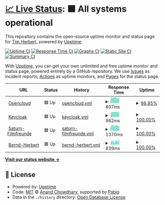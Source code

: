 # [📈 Live Status](https://demo.upptime.js.org): <!--live status--> **🟩 All systems operational**

This repository contains the open-source uptime monitor and status page for [Tim Herbert](https://demo.upptime.js.org), powered by [Upptime](https://github.com/upptime/upptime).

[![Uptime CI](https://github.com/Tim-herbie/uptime/workflows/Uptime%20CI/badge.svg)](https://github.com/Tim-herbie/uptime/actions?query=workflow%3A%22Uptime+CI%22)
[![Response Time CI](https://github.com/Tim-herbie/uptime/workflows/Response%20Time%20CI/badge.svg)](https://github.com/Tim-herbie/uptime/actions?query=workflow%3A%22Response+Time+CI%22)
[![Graphs CI](https://github.com/Tim-herbie/uptime/workflows/Graphs%20CI/badge.svg)](https://github.com/Tim-herbie/uptime/actions?query=workflow%3A%22Graphs+CI%22)
[![Static Site CI](https://github.com/Tim-herbie/uptime/workflows/Static%20Site%20CI/badge.svg)](https://github.com/Tim-herbie/uptime/actions?query=workflow%3A%22Static+Site+CI%22)
[![Summary CI](https://github.com/Tim-herbie/uptime/workflows/Summary%20CI/badge.svg)](https://github.com/Tim-herbie/uptime/actions?query=workflow%3A%22Summary+CI%22)

With [Upptime](https://upptime.js.org), you can get your own unlimited and free uptime monitor and status page, powered entirely by a GitHub repository. We use [Issues](https://github.com/Tim-herbie/uptime/issues) as incident reports, [Actions](https://github.com/Tim-herbie/uptime/actions) as uptime monitors, and [Pages](https://demo.upptime.js.org) for the status page.

<!--start: status pages-->
<!-- This summary is generated by Upptime (https://github.com/upptime/upptime) -->
<!-- Do not edit this manually, your changes will be overwritten -->
<!-- prettier-ignore -->
| URL | Status | History | Response Time | Uptime |
| --- | ------ | ------- | ------------- | ------ |
| <img alt="" src="https://icons.duckduckgo.com/ip3/opencloud.timherbert.de.ico" height="13"> [Opencloud](https://opencloud.timherbert.de) | 🟩 Up | [opencloud.yml](https://github.com/Tim-herbie/uptime/commits/HEAD/history/opencloud.yml) | <details><summary><img alt="Response time graph" src="./graphs/opencloud/response-time-week.png" height="20"> 807ms</summary><br><a href="https://demo.upptime.js.org/history/opencloud"><img alt="Response time 842" src="https://img.shields.io/endpoint?url=https%3A%2F%2Fraw.githubusercontent.com%2FTim-herbie%2Fuptime%2FHEAD%2Fapi%2Fopencloud%2Fresponse-time.json"></a><br><a href="https://demo.upptime.js.org/history/opencloud"><img alt="24-hour response time 742" src="https://img.shields.io/endpoint?url=https%3A%2F%2Fraw.githubusercontent.com%2FTim-herbie%2Fuptime%2FHEAD%2Fapi%2Fopencloud%2Fresponse-time-day.json"></a><br><a href="https://demo.upptime.js.org/history/opencloud"><img alt="7-day response time 807" src="https://img.shields.io/endpoint?url=https%3A%2F%2Fraw.githubusercontent.com%2FTim-herbie%2Fuptime%2FHEAD%2Fapi%2Fopencloud%2Fresponse-time-week.json"></a><br><a href="https://demo.upptime.js.org/history/opencloud"><img alt="30-day response time 842" src="https://img.shields.io/endpoint?url=https%3A%2F%2Fraw.githubusercontent.com%2FTim-herbie%2Fuptime%2FHEAD%2Fapi%2Fopencloud%2Fresponse-time-month.json"></a><br><a href="https://demo.upptime.js.org/history/opencloud"><img alt="1-year response time 842" src="https://img.shields.io/endpoint?url=https%3A%2F%2Fraw.githubusercontent.com%2FTim-herbie%2Fuptime%2FHEAD%2Fapi%2Fopencloud%2Fresponse-time-year.json"></a></details> | <details><summary><a href="https://demo.upptime.js.org/history/opencloud">98.85%</a></summary><a href="https://demo.upptime.js.org/history/opencloud"><img alt="All-time uptime 99.07%" src="https://img.shields.io/endpoint?url=https%3A%2F%2Fraw.githubusercontent.com%2FTim-herbie%2Fuptime%2FHEAD%2Fapi%2Fopencloud%2Fuptime.json"></a><br><a href="https://demo.upptime.js.org/history/opencloud"><img alt="24-hour uptime 91.93%" src="https://img.shields.io/endpoint?url=https%3A%2F%2Fraw.githubusercontent.com%2FTim-herbie%2Fuptime%2FHEAD%2Fapi%2Fopencloud%2Fuptime-day.json"></a><br><a href="https://demo.upptime.js.org/history/opencloud"><img alt="7-day uptime 98.85%" src="https://img.shields.io/endpoint?url=https%3A%2F%2Fraw.githubusercontent.com%2FTim-herbie%2Fuptime%2FHEAD%2Fapi%2Fopencloud%2Fuptime-week.json"></a><br><a href="https://demo.upptime.js.org/history/opencloud"><img alt="30-day uptime 99.07%" src="https://img.shields.io/endpoint?url=https%3A%2F%2Fraw.githubusercontent.com%2FTim-herbie%2Fuptime%2FHEAD%2Fapi%2Fopencloud%2Fuptime-month.json"></a><br><a href="https://demo.upptime.js.org/history/opencloud"><img alt="1-year uptime 99.07%" src="https://img.shields.io/endpoint?url=https%3A%2F%2Fraw.githubusercontent.com%2FTim-herbie%2Fuptime%2FHEAD%2Fapi%2Fopencloud%2Fuptime-year.json"></a></details>
| <img alt="" src="https://icons.duckduckgo.com/ip3/keycloak.timherbert.de.ico" height="13"> [Keycloak](https://keycloak.timherbert.de) | 🟩 Up | [keycloak.yml](https://github.com/Tim-herbie/uptime/commits/HEAD/history/keycloak.yml) | <details><summary><img alt="Response time graph" src="./graphs/keycloak/response-time-week.png" height="20"> 962ms</summary><br><a href="https://demo.upptime.js.org/history/keycloak"><img alt="Response time 1009" src="https://img.shields.io/endpoint?url=https%3A%2F%2Fraw.githubusercontent.com%2FTim-herbie%2Fuptime%2FHEAD%2Fapi%2Fkeycloak%2Fresponse-time.json"></a><br><a href="https://demo.upptime.js.org/history/keycloak"><img alt="24-hour response time 876" src="https://img.shields.io/endpoint?url=https%3A%2F%2Fraw.githubusercontent.com%2FTim-herbie%2Fuptime%2FHEAD%2Fapi%2Fkeycloak%2Fresponse-time-day.json"></a><br><a href="https://demo.upptime.js.org/history/keycloak"><img alt="7-day response time 962" src="https://img.shields.io/endpoint?url=https%3A%2F%2Fraw.githubusercontent.com%2FTim-herbie%2Fuptime%2FHEAD%2Fapi%2Fkeycloak%2Fresponse-time-week.json"></a><br><a href="https://demo.upptime.js.org/history/keycloak"><img alt="30-day response time 1009" src="https://img.shields.io/endpoint?url=https%3A%2F%2Fraw.githubusercontent.com%2FTim-herbie%2Fuptime%2FHEAD%2Fapi%2Fkeycloak%2Fresponse-time-month.json"></a><br><a href="https://demo.upptime.js.org/history/keycloak"><img alt="1-year response time 1009" src="https://img.shields.io/endpoint?url=https%3A%2F%2Fraw.githubusercontent.com%2FTim-herbie%2Fuptime%2FHEAD%2Fapi%2Fkeycloak%2Fresponse-time-year.json"></a></details> | <details><summary><a href="https://demo.upptime.js.org/history/keycloak">100.00%</a></summary><a href="https://demo.upptime.js.org/history/keycloak"><img alt="All-time uptime 100.00%" src="https://img.shields.io/endpoint?url=https%3A%2F%2Fraw.githubusercontent.com%2FTim-herbie%2Fuptime%2FHEAD%2Fapi%2Fkeycloak%2Fuptime.json"></a><br><a href="https://demo.upptime.js.org/history/keycloak"><img alt="24-hour uptime 100.00%" src="https://img.shields.io/endpoint?url=https%3A%2F%2Fraw.githubusercontent.com%2FTim-herbie%2Fuptime%2FHEAD%2Fapi%2Fkeycloak%2Fuptime-day.json"></a><br><a href="https://demo.upptime.js.org/history/keycloak"><img alt="7-day uptime 100.00%" src="https://img.shields.io/endpoint?url=https%3A%2F%2Fraw.githubusercontent.com%2FTim-herbie%2Fuptime%2FHEAD%2Fapi%2Fkeycloak%2Fuptime-week.json"></a><br><a href="https://demo.upptime.js.org/history/keycloak"><img alt="30-day uptime 100.00%" src="https://img.shields.io/endpoint?url=https%3A%2F%2Fraw.githubusercontent.com%2FTim-herbie%2Fuptime%2FHEAD%2Fapi%2Fkeycloak%2Fuptime-month.json"></a><br><a href="https://demo.upptime.js.org/history/keycloak"><img alt="1-year uptime 100.00%" src="https://img.shields.io/endpoint?url=https%3A%2F%2Fraw.githubusercontent.com%2FTim-herbie%2Fuptime%2FHEAD%2Fapi%2Fkeycloak%2Fuptime-year.json"></a></details>
| <img alt="" src="https://icons.duckduckgo.com/ip3/saturn-filmfreunde.de.ico" height="13"> [Saturn-Filmfreunde](https://saturn-filmfreunde.de) | 🟩 Up | [saturn-filmfreunde.yml](https://github.com/Tim-herbie/uptime/commits/HEAD/history/saturn-filmfreunde.yml) | <details><summary><img alt="Response time graph" src="./graphs/saturn-filmfreunde/response-time-week.png" height="20"> 1370ms</summary><br><a href="https://demo.upptime.js.org/history/saturn-filmfreunde"><img alt="Response time 1428" src="https://img.shields.io/endpoint?url=https%3A%2F%2Fraw.githubusercontent.com%2FTim-herbie%2Fuptime%2FHEAD%2Fapi%2Fsaturn-filmfreunde%2Fresponse-time.json"></a><br><a href="https://demo.upptime.js.org/history/saturn-filmfreunde"><img alt="24-hour response time 1240" src="https://img.shields.io/endpoint?url=https%3A%2F%2Fraw.githubusercontent.com%2FTim-herbie%2Fuptime%2FHEAD%2Fapi%2Fsaturn-filmfreunde%2Fresponse-time-day.json"></a><br><a href="https://demo.upptime.js.org/history/saturn-filmfreunde"><img alt="7-day response time 1370" src="https://img.shields.io/endpoint?url=https%3A%2F%2Fraw.githubusercontent.com%2FTim-herbie%2Fuptime%2FHEAD%2Fapi%2Fsaturn-filmfreunde%2Fresponse-time-week.json"></a><br><a href="https://demo.upptime.js.org/history/saturn-filmfreunde"><img alt="30-day response time 1428" src="https://img.shields.io/endpoint?url=https%3A%2F%2Fraw.githubusercontent.com%2FTim-herbie%2Fuptime%2FHEAD%2Fapi%2Fsaturn-filmfreunde%2Fresponse-time-month.json"></a><br><a href="https://demo.upptime.js.org/history/saturn-filmfreunde"><img alt="1-year response time 1428" src="https://img.shields.io/endpoint?url=https%3A%2F%2Fraw.githubusercontent.com%2FTim-herbie%2Fuptime%2FHEAD%2Fapi%2Fsaturn-filmfreunde%2Fresponse-time-year.json"></a></details> | <details><summary><a href="https://demo.upptime.js.org/history/saturn-filmfreunde">100.00%</a></summary><a href="https://demo.upptime.js.org/history/saturn-filmfreunde"><img alt="All-time uptime 100.00%" src="https://img.shields.io/endpoint?url=https%3A%2F%2Fraw.githubusercontent.com%2FTim-herbie%2Fuptime%2FHEAD%2Fapi%2Fsaturn-filmfreunde%2Fuptime.json"></a><br><a href="https://demo.upptime.js.org/history/saturn-filmfreunde"><img alt="24-hour uptime 100.00%" src="https://img.shields.io/endpoint?url=https%3A%2F%2Fraw.githubusercontent.com%2FTim-herbie%2Fuptime%2FHEAD%2Fapi%2Fsaturn-filmfreunde%2Fuptime-day.json"></a><br><a href="https://demo.upptime.js.org/history/saturn-filmfreunde"><img alt="7-day uptime 100.00%" src="https://img.shields.io/endpoint?url=https%3A%2F%2Fraw.githubusercontent.com%2FTim-herbie%2Fuptime%2FHEAD%2Fapi%2Fsaturn-filmfreunde%2Fuptime-week.json"></a><br><a href="https://demo.upptime.js.org/history/saturn-filmfreunde"><img alt="30-day uptime 100.00%" src="https://img.shields.io/endpoint?url=https%3A%2F%2Fraw.githubusercontent.com%2FTim-herbie%2Fuptime%2FHEAD%2Fapi%2Fsaturn-filmfreunde%2Fuptime-month.json"></a><br><a href="https://demo.upptime.js.org/history/saturn-filmfreunde"><img alt="1-year uptime 100.00%" src="https://img.shields.io/endpoint?url=https%3A%2F%2Fraw.githubusercontent.com%2FTim-herbie%2Fuptime%2FHEAD%2Fapi%2Fsaturn-filmfreunde%2Fuptime-year.json"></a></details>
| <img alt="" src="https://icons.duckduckgo.com/ip3/bernd-herbert.de.ico" height="13"> [Bernd-Herbert](https://bernd-herbert.de) | 🟩 Up | [bernd-herbert.yml](https://github.com/Tim-herbie/uptime/commits/HEAD/history/bernd-herbert.yml) | <details><summary><img alt="Response time graph" src="./graphs/bernd-herbert/response-time-week.png" height="20"> 839ms</summary><br><a href="https://demo.upptime.js.org/history/bernd-herbert"><img alt="Response time 853" src="https://img.shields.io/endpoint?url=https%3A%2F%2Fraw.githubusercontent.com%2FTim-herbie%2Fuptime%2FHEAD%2Fapi%2Fbernd-herbert%2Fresponse-time.json"></a><br><a href="https://demo.upptime.js.org/history/bernd-herbert"><img alt="24-hour response time 1233" src="https://img.shields.io/endpoint?url=https%3A%2F%2Fraw.githubusercontent.com%2FTim-herbie%2Fuptime%2FHEAD%2Fapi%2Fbernd-herbert%2Fresponse-time-day.json"></a><br><a href="https://demo.upptime.js.org/history/bernd-herbert"><img alt="7-day response time 839" src="https://img.shields.io/endpoint?url=https%3A%2F%2Fraw.githubusercontent.com%2FTim-herbie%2Fuptime%2FHEAD%2Fapi%2Fbernd-herbert%2Fresponse-time-week.json"></a><br><a href="https://demo.upptime.js.org/history/bernd-herbert"><img alt="30-day response time 853" src="https://img.shields.io/endpoint?url=https%3A%2F%2Fraw.githubusercontent.com%2FTim-herbie%2Fuptime%2FHEAD%2Fapi%2Fbernd-herbert%2Fresponse-time-month.json"></a><br><a href="https://demo.upptime.js.org/history/bernd-herbert"><img alt="1-year response time 853" src="https://img.shields.io/endpoint?url=https%3A%2F%2Fraw.githubusercontent.com%2FTim-herbie%2Fuptime%2FHEAD%2Fapi%2Fbernd-herbert%2Fresponse-time-year.json"></a></details> | <details><summary><a href="https://demo.upptime.js.org/history/bernd-herbert">100.00%</a></summary><a href="https://demo.upptime.js.org/history/bernd-herbert"><img alt="All-time uptime 100.00%" src="https://img.shields.io/endpoint?url=https%3A%2F%2Fraw.githubusercontent.com%2FTim-herbie%2Fuptime%2FHEAD%2Fapi%2Fbernd-herbert%2Fuptime.json"></a><br><a href="https://demo.upptime.js.org/history/bernd-herbert"><img alt="24-hour uptime 100.00%" src="https://img.shields.io/endpoint?url=https%3A%2F%2Fraw.githubusercontent.com%2FTim-herbie%2Fuptime%2FHEAD%2Fapi%2Fbernd-herbert%2Fuptime-day.json"></a><br><a href="https://demo.upptime.js.org/history/bernd-herbert"><img alt="7-day uptime 100.00%" src="https://img.shields.io/endpoint?url=https%3A%2F%2Fraw.githubusercontent.com%2FTim-herbie%2Fuptime%2FHEAD%2Fapi%2Fbernd-herbert%2Fuptime-week.json"></a><br><a href="https://demo.upptime.js.org/history/bernd-herbert"><img alt="30-day uptime 100.00%" src="https://img.shields.io/endpoint?url=https%3A%2F%2Fraw.githubusercontent.com%2FTim-herbie%2Fuptime%2FHEAD%2Fapi%2Fbernd-herbert%2Fuptime-month.json"></a><br><a href="https://demo.upptime.js.org/history/bernd-herbert"><img alt="1-year uptime 100.00%" src="https://img.shields.io/endpoint?url=https%3A%2F%2Fraw.githubusercontent.com%2FTim-herbie%2Fuptime%2FHEAD%2Fapi%2Fbernd-herbert%2Fuptime-year.json"></a></details>

<!--end: status pages-->

[**Visit our status website →**](https://demo.upptime.js.org)

## 📄 License

- Powered by: [Upptime](https://github.com/upptime/upptime)
- Code: [MIT](./LICENSE) © [Anand Chowdhary](https://anandchowdhary.com), supported by [Pabio](https://pabio.com)
- Data in the `./history` directory: [Open Database License](https://opendatacommons.org/licenses/odbl/1-0/)
